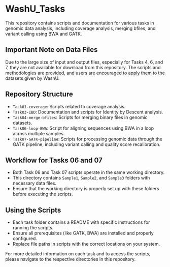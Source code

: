 # WashU_Tasks

This repository contains scripts and documentation for various tasks in genomic data analysis, including coverage analysis, merging bfiles, and variant calling using BWA and GATK.

## Important Note on Data Files
Due to the large size of input and output files, especially for Tasks 4, 6, and 7, they are not available for download from this repository. The scripts and methodologies are provided, and users are encouraged to apply them to the datasets given by WashU.

## Repository Structure
- `Task01-coverage`: Scripts related to coverage analysis.
- `Task03-IBD`: Documentation and scripts for Identity by Descent analysis.
- `Task04-merge-bfiles`: Scripts for merging binary files in genomic datasets.
- `Task06-loop-BWA`: Script for aligning sequences using BWA in a loop across multiple samples.
- `Task07-GATK-pipeline`: Scripts for processing genomic data through the GATK pipeline, including variant calling and quality score recalibration.

## Workflow for Tasks 06 and 07
- Both Task 06 and Task 07 scripts operate in the same working directory.
- This directory contains `Sample1`, `Sample2`, and `Sample3` folders with necessary data files.
- Ensure that the working directory is properly set up with these folders before executing the scripts.

## Using the Scripts
- Each task folder contains a README with specific instructions for running the scripts.
- Ensure all prerequisites (like GATK, BWA) are installed and properly configured.
- Replace file paths in scripts with the correct locations on your system.

For more detailed information on each task and to access the scripts, please navigate to the respective directories in this repository.
